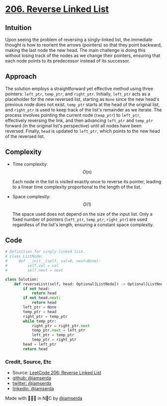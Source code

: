 # [206. Reverse Linked List](https://leetcode.com/problems/reverse-linked-list/description/)

## Intuition

Upon seeing the problem of reversing a singly-linked list, the immediate thought is how to reorient the arrows (pointers) so that they point backward, making the last node the new head. The main challenge is doing this without losing track of the nodes as we change their pointers, ensuring that each node points to its predecessor instead of its successor.

## Approach

The solution employs a straightforward yet effective method using three pointers: `left_ptr`, `temp_ptr`, and `right_ptr`. Initially, `left_ptr` acts as a placeholder for the new reversed list, starting as `None` since the new head's previous node does not exist. `temp_ptr` starts at the head of the original list, and `right_ptr` is used to keep track of the list's remainder as we iterate. The process involves pointing the current node (`temp_ptr`) to `left_ptr`, effectively reversing the link, and then advancing `left_ptr` and `temp_ptr` forward (in the original list's perspective) until all nodes have been reversed. Finally, `head` is updated to `left_ptr`, which points to the new head of the reversed list.

## Complexity

- Time complexity: $$O(n)$$

  Each node in the list is visited exactly once to reverse its pointer, leading to a linear time complexity proportional to the length of the list.

- Space complexity: $$O(1)$$

  The space used does not depend on the size of the input list. Only a fixed number of pointers (`left_ptr`, `temp_ptr`, `right_ptr`) are used regardless of the list's length, ensuring a constant space complexity.

## Code

```python
# Definition for singly-linked list.
# class ListNode:
#     def __init__(self, val=0, next=None):
#         self.val = val
#         self.next = next

class Solution:
    def reverseList(self, head: Optional[ListNode]) -> Optional[ListNode]:
        if not head:
            return head
        if not head.next:
            return head
        left_ptr = None
        temp_ptr = head
        right_ptr = temp_ptr
        while temp_ptr:
            right_ptr = right_ptr.next
            temp_ptr.next = left_ptr
            left_ptr = temp_ptr
            temp_ptr = right_ptr
        head = left_ptr
        return head
```

### Credit, Source, Etc

- Source: [LeetCode 206: Reverse Linked List](https://leetcode.com/problems/reverse-linked-list/description/)
- [github:  @iamserda](https://github.com/iamserda)
- [twitter: @iamserda](https://twitter.com/iamserda)
- [linkedin:    @iamserda](https://linkedin.com/in/iamserda)

Made with 🤍🫶🏿 in N🗽C by [@iamserda](https://www.twitter.com/iamserda)
